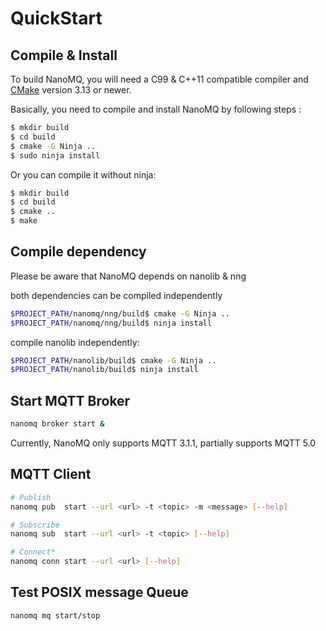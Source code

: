 # QuickStart



## Compile & Install

To build NanoMQ, you will need a C99 & C++11 compatible compiler and [CMake](https://www.cmake.org/) version 3.13 or newer.

Basically, you need to compile and install NanoMQ by following steps :

```bash
$ mkdir build
$ cd build
$ cmake -G Ninja ..
$ sudo ninja install
```

Or you can compile it without ninja:

```bash
$ mkdir build 
$ cd build
$ cmake .. 
$ make
```



## Compile dependency

Please be aware that NanoMQ depends on nanolib & nng

both dependencies can be compiled independently

```bash
$PROJECT_PATH/nanomq/nng/build$ cmake -G Ninja ..
$PROJECT_PATH/nanomq/nng/build$ ninja install
```

compile nanolib independently:

```bash
$PROJECT_PATH/nanolib/build$ cmake -G Ninja ..
$PROJECT_PATH/nanolib/build$ ninja install
```



## Start MQTT Broker

```bash
nanomq broker start &
```

Currently, NanoMQ only supports MQTT 3.1.1, partially supports MQTT 5.0



## MQTT Client

```bash
# Publish
nanomq pub  start --url <url> -t <topic> -m <message> [--help]

# Subscribe
nanomq sub  start --url <url> -t <topic> [--help]

# Connect*
nanomq conn start --url <url> [--help]
```



## Test POSIX message Queue

```sh
nanomq mq start/stop
```
